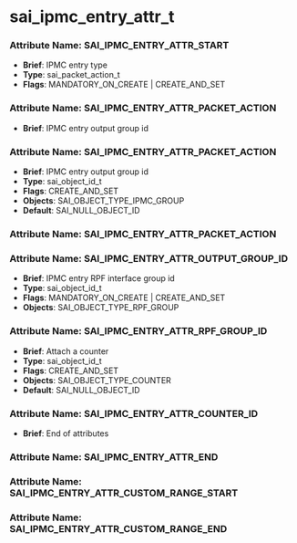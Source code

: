 # **sai_ipmc_entry_attr_t**
### Attribute Name: **SAI_IPMC_ENTRY_ATTR_START**
- **Brief**: IPMC entry type
- **Type**: sai_packet_action_t
- **Flags**: MANDATORY_ON_CREATE | CREATE_AND_SET

### Attribute Name: **SAI_IPMC_ENTRY_ATTR_PACKET_ACTION**
- **Brief**: IPMC entry output group id

### Attribute Name: **SAI_IPMC_ENTRY_ATTR_PACKET_ACTION**
- **Brief**: IPMC entry output group id
- **Type**: sai_object_id_t
- **Flags**: CREATE_AND_SET
- **Objects**: SAI_OBJECT_TYPE_IPMC_GROUP
- **Default**: SAI_NULL_OBJECT_ID

### Attribute Name: **SAI_IPMC_ENTRY_ATTR_PACKET_ACTION**

### Attribute Name: **SAI_IPMC_ENTRY_ATTR_OUTPUT_GROUP_ID**
- **Brief**: IPMC entry RPF interface group id
- **Type**: sai_object_id_t
- **Flags**: MANDATORY_ON_CREATE | CREATE_AND_SET
- **Objects**: SAI_OBJECT_TYPE_RPF_GROUP

### Attribute Name: **SAI_IPMC_ENTRY_ATTR_RPF_GROUP_ID**
- **Brief**: Attach a counter
- **Type**: sai_object_id_t
- **Flags**: CREATE_AND_SET
- **Objects**: SAI_OBJECT_TYPE_COUNTER
- **Default**: SAI_NULL_OBJECT_ID

### Attribute Name: **SAI_IPMC_ENTRY_ATTR_COUNTER_ID**
- **Brief**: End of attributes

### Attribute Name: **SAI_IPMC_ENTRY_ATTR_END**

### Attribute Name: **SAI_IPMC_ENTRY_ATTR_CUSTOM_RANGE_START**

### Attribute Name: **SAI_IPMC_ENTRY_ATTR_CUSTOM_RANGE_END**



